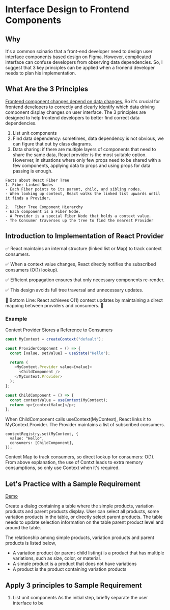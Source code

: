 # Interface Design to Frontend Components
## Why
It's a common scinario that a front-end developer need to design user interface components based design on Figma. However, complicated interface can confuse developers from observing data dependencies. So, I suggest that 3 key principles can be applied when a fronend developer needs to plan his implementation.

## What Are the 3 Principles
[Frontend component changes depend on data changes.](https://dev.to/basal/data-oriented-frontend-development-1mk3) So it's crucial for frontend developers to correctly and clearly identify which data driving component display changes on user interface. The 3 principles are designed to help frontend developers to better find correct data dependencies.
1. List unit components
2. Find data dependency: sometimes, data dependency is not obvious, we can figure that out by class diagrams.
3. Data sharing: if there are multiple layers of components that need to share the same data, React provider is the most suitable option. Howerver, in situations where only few props need to be shared with a few components, applying data to props and using props for data passing is enough.

```
Facts about React Fiber Tree
1. Fiber Linked Nodes
- Each Fiber points to its parent, child, and sibling nodes.
- When looking up context, React walks the linked list upwards until it finds a Provider.

2.  Fiber Tree Component Hierarchy
- Each component is a Fiber Node.
- A Provider is a special Fiber Node that holds a context value.
- The Consumer traverses up the tree to find the nearest Provider

```


## Introduction to Implementation of React Provider
✅ React maintains an internal structure (linked list or Map) to track context consumers.

✅ When a context value changes, React directly notifies the subscribed consumers (O(1) lookup).

✅ Efficient propagation ensures that only necessary components re-render.

✅ This design avoids full tree traversal and unnecessary updates.

🎯 Bottom Line: React achieves O(1) context updates by maintaining a direct mapping between providers and consumers. 🚀

### Example
Context Provider Stores a Reference to Consumers
```typescript
const MyContext = createContext("default");

const ProviderComponent = () => {
  const [value, setValue] = useState("Hello");

  return (
    <MyContext.Provider value={value}>
      <ChildComponent />
    </MyContext.Provider>
  );
};

const ChildComponent = () => {
  const contextValue = useContext(MyContext);
  return <p>{contextValue}</p>;
};

```

When ChildComponent calls useContext(MyContext), React links it to MyContext.Provider.
The Provider maintains a list of subscribed consumers.

```
contextRegistry.set(MyContext, {
  value: "Hello",
  consumers: [ChildComponent],
});

```
Context Map to track consumers, so direct lookup for consumers: O(1). From above explanation, the use of Contxt leads to extra memory consumptions, so only use Context when it's required.

## Let's Practice with a Sample Requirement
[Demo](./requirementdemo.gif)

Create a dialog containing a table where the simple products, variation products and parent products display. User can select all products, some variation products in the table, or directly select parent products. The table needs to update selection information on the table parent product level and around the table.

The relationship among simple products, variation products and parent products is listed below,
- A variation product (or parent-child listing) is a product that has multiple variations, such as size, color, or material.
- A simple product is a product that does not have variations
- A product is the product containing variation products


## Apply 3 principles to Sample Requirement
1. List unit components
As the initial step, briefly separate the user interface to be 




